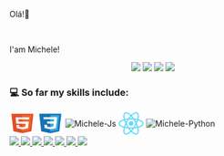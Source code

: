 Olá!👋 <br> </h2> 

<br>

I'am Michele!


  <div align="center">
<img height="150em" src="https://github-profile-summary-cards.vercel.app/api/cards/profile-details?username=runmichele&theme=tokyonight"/> 
<img height="150em" src="https://github-readme-stats.vercel.app/api?username=runmichele&show_icons=false&theme=tokyonight&include_all_commits=true&count_private=true&hide_border=false"/> <img height="150em" src="https://github-readme-stats.vercel.app/api/top-langs/?username=runmichele&layout=compact&langs_count=7&theme=tokyonight&hide_border=false"/> <img height="150em" src="https://github-readme-streak-stats.herokuapp.com/?user=runmichele&theme=tokyonight&hide_border=false"/>

</div>
  
<div>
  
  <h3><b>💻 So far my skills include: </b> </h3>
  <img align="center" alt="Michele-HTML" height="35" width="45" src="https://raw.githubusercontent.com/devicons/devicon/master/icons/html5/html5-original.svg">
  <img align="center" alt="Michele-CSS" height="35" width="45" src="https://raw.githubusercontent.com/devicons/devicon/master/icons/css3/css3-original.svg">
  <img align="center" alt="Michele-Js" height="35" width="45" src="https://cdn.jsdelivr.net/gh/devicons/devicon/icons/javascript/javascript-original.svg">
  <img align="center" alt="Michele-ReactNative" heighttps://www.linkedin.com/in/michele-alves-244456165/ht="35" width="45" src="https://raw.githubusercontent.com/devicons/devicon/master/icons/react/react-original.svg">
  <img align="center" alt="Michele-Python" height="35" width="45" src="https://cdn.jsdelivr.net/gh/devicons/devicon/icons/python/python-original.svg">
 
  </div>
  
 
<div>
<!DOCTYPE html>
<html lang="en">
<head>
  <meta charset="UTF-8">
  <meta name="viewport" content="width=device-width, initial-scale=1.0">
<!--   <title>Badges</title> -->
<!--   <style>
    .badges {
      display: flex;
      flex-wrap: wrap;
      gap: 10px; /* Espaçamento entre os badges */
    }
    .badges a {
      text-decoration: none;
    }
  </style> -->
</head>
<body>
  <!-- Seção dos badges -->
  <div class="badges">
    <!-- Pandas -->
    <a href="#" target="_blank">
      <img src="https://img.shields.io/badge/Pandas-150458?style=for-the-badge&logo=pandas&logoColor=white" />
    </a>
    <!-- SQL -->
    <a href="#" target="_blank">
      <img src="https://img.shields.io/badge/SQL-4479A1?style=for-the-badge&logo=postgresql&logoColor=white" />
    </a>
    <!-- Power BI -->
    <a href="#" target="_blank">
      <img src="https://img.shields.io/badge/Power%20BI-F2C811?style=for-the-badge&logo=Power%20BI&logoColor=white" />
    </a>
    <!-- Microsoft Azure -->
    <a href="#" target="_blank">
      <img src="https://img.shields.io/badge/Microsoft%20Azure-0089D6?style=for-the-badge&logo=Microsoft%20Azure&logoColor=white" />
    </a>
    <!-- Microsoft Office -->
    <a href="#" target="_blank">
      <img src="https://img.shields.io/badge/Microsoft%20Office-D83B01?style=for-the-badge&logo=microsoft-office&logoColor=white" />
    </a>
    <!-- Jira -->
    <a href="#" target="_blank">
      <img src="https://img.shields.io/badge/Jira-0052CC?style=for-the-badge&logo=jira&logoColor=white" />
    </a>
    <!-- Visual Studio Code -->
    <a href="#" target="_blank">
      <img src="https://img.shields.io/badge/Visual%20Studio%20Code-0078D4?style=for-the-badge&logo=visual-studio-code&logoColor=white" />
    </a>
  </div>
</body>
</html>

